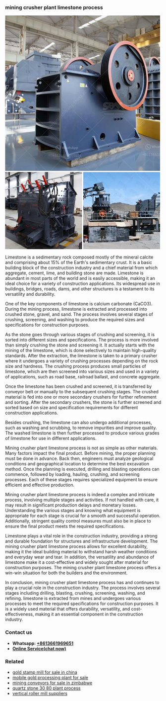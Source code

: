 <h3>mining crusher plant limestone process</h3><img src='1708322729.jpg' alt=''><p>Limestone is a sedimentary rock composed mostly of the mineral calcite and comprising about 15% of the Earth's sedimentary crust. It is a basic building block of the construction industry and a chief material from which aggregate, cement, lime, and building stone are made. Limestone is abundant in most parts of the world and is easily accessible, making it an ideal choice for a variety of construction applications. Its widespread use in buildings, bridges, roads, dams, and other structures is a testament to its versatility and durability.</p><p>One of the key components of limestone is calcium carbonate (CaCO3). During the mining process, limestone is extracted and processed into crushed stone, gravel, and sand. The process involves several stages of crushing, screening, and washing to produce the required sizes and specifications for construction purposes.</p><p>As the stone goes through various stages of crushing and screening, it is sorted into different sizes and specifications. The process is more involved than simply crushing the stone and screening it. It actually starts with the mining of the limestone, which is done selectively to maintain high-quality standards. After the extraction, the limestone is taken to a primary crusher where it undergoes a variety of crushing processes depending on the rock size and hardness. The crushing process produces small particles of limestone, which are then screened into various sizes and used in a variety of applications, such as road base, railroad ballast, and concrete aggregate.</p><p>Once the limestone has been crushed and screened, it is transferred by conveyor belt or manually to the subsequent crushing stages. The crushed material is fed into one or more secondary crushers for further refinement and sorting. After the secondary crushers, the stone is further screened and sorted based on size and specification requirements for different construction applications.</p><p>Besides crushing, the limestone can also undergo additional processes, such as washing and scrubbing, to remove impurities and improve quality. The washed limestone is then further processed to produce various grades of limestone for use in different applications.</p><p>Mining crusher plant limestone process is not as simple as other materials. Many factors impact the final product. Before mining, the proper planning must be done in advance. Back then, engineers must analyze geological conditions and geographical location to determine the best excavation method. Once the planning is executed, drilling and blasting operations can commence, followed by loading, hauling, crushing, and screening processes. Each of these stages requires specialized equipment to ensure efficient and effective production.</p><p>Mining crusher plant limestone process is indeed a complex and intricate process, involving multiple stages and activities. If not handled with care, it may result in significant production delays and monetary losses. Understanding the various stages and knowing what equipment is appropriate for each stage is crucial for a smooth and successful operation. Additionally, stringent quality control measures must also be in place to ensure the final product meets the required specifications.</p><p>Limestone plays a vital role in the construction industry, providing a strong and durable foundation for structures and infrastructure development. The mining crusher plant limestone process allows for excellent durability, making it the ideal building material to withstand harsh weather conditions and everyday wear and tear. In addition, the versatility and abundance of limestone make it a cost-effective and widely sought after material for construction purposes. The mining crusher plant limestone process offers a win-win situation for both the builders and the environment.</p><p>In conclusion, mining crusher plant limestone process has and continues to play a crucial role in the construction industry. The process involves several stages including drilling, blasting, crushing, screening, washing, and refining. limestone is extracted from mines and undergoes various processes to meet the required specifications for construction purposes. It is a widely used material that offers durability, versatility, and cost-effectiveness, making it an essential component in the construction industry.</p><h3>Contact us</h3><ul><li><strong>Whatsapp:&nbsp;<a href="https://wa.me/8613661969651">+8613661969651</a></strong></li><li><a href="https://swt.shibang-china.com/?git&amp;zhl&amp;mining crusher plant limestone process"><strong>Online Service(chat now)</strong></a></li></ul><h3>Related</h3><ul><li><a href='gold stamp mill for sale in china.md'>gold stamp mill for sale in china</a></li><li><a href='mobile gold processing plant for sale.md'>mobile gold processing plant for sale</a></li><li><a href='mining conveyors for sale in zimbabwe.md'>mining conveyors for sale in zimbabwe</a></li><li><a href='quartz stone 30 80 plant process.md'>quartz stone 30 80 plant process</a></li><li><a href='vertical roller mill suppliers.md'>vertical roller mill suppliers</a></li></ul>